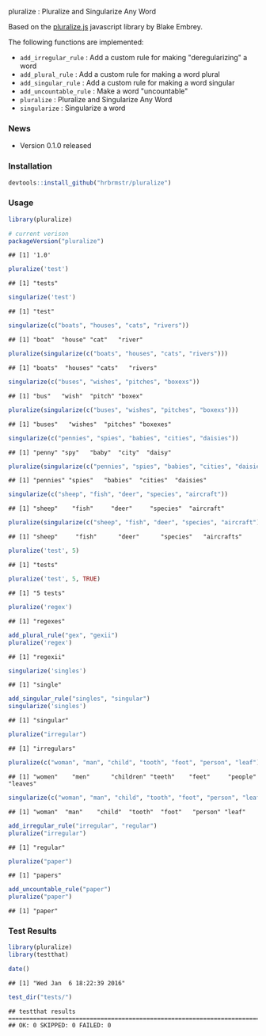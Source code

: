 pluralize : Pluralize and Singularize Any Word

Based on the [pluralize.js](https://github.com/blakeembrey/pluralize) javascript library by Blake Embrey.

The following functions are implemented:

-   `add_irregular_rule` : Add a custom rule for making "deregularizing" a word
-   `add_plural_rule` : Add a custom rule for making a word plural
-   `add_singular_rule` : Add a custom rule for making a word singular
-   `add_uncountable_rule` : Make a word "uncountable"
-   `pluralize` : Pluralize and Singularize Any Word
-   `singularize` : Singularize a word

### News

-   Version 0.1.0 released

### Installation

``` r
devtools::install_github("hrbrmstr/pluralize")
```

### Usage

``` r
library(pluralize)

# current verison
packageVersion("pluralize")
```

    ## [1] '1.0'

``` r
pluralize('test')
```

    ## [1] "tests"

``` r
singularize('test')
```

    ## [1] "test"

``` r
singularize(c("boats", "houses", "cats", "rivers"))
```

    ## [1] "boat"  "house" "cat"   "river"

``` r
pluralize(singularize(c("boats", "houses", "cats", "rivers")))
```

    ## [1] "boats"  "houses" "cats"   "rivers"

``` r
singularize(c("buses", "wishes", "pitches", "boxexs"))
```

    ## [1] "bus"   "wish"  "pitch" "boxex"

``` r
pluralize(singularize(c("buses", "wishes", "pitches", "boxexs")))
```

    ## [1] "buses"   "wishes"  "pitches" "boxexes"

``` r
singularize(c("pennies", "spies", "babies", "cities", "daisies"))
```

    ## [1] "penny" "spy"   "baby"  "city"  "daisy"

``` r
pluralize(singularize(c("pennies", "spies", "babies", "cities", "daisies")))
```

    ## [1] "pennies" "spies"   "babies"  "cities"  "daisies"

``` r
singularize(c("sheep", "fish", "deer", "species", "aircraft"))
```

    ## [1] "sheep"    "fish"     "deer"     "species"  "aircraft"

``` r
pluralize(singularize(c("sheep", "fish", "deer", "species", "aircraft")))
```

    ## [1] "sheep"     "fish"      "deer"      "species"   "aircrafts"

``` r
pluralize('test', 5)
```

    ## [1] "tests"

``` r
pluralize('test', 5, TRUE)
```

    ## [1] "5 tests"

``` r
pluralize('regex')
```

    ## [1] "regexes"

``` r
add_plural_rule("gex", "gexii")
pluralize('regex')
```

    ## [1] "regexii"

``` r
singularize('singles')
```

    ## [1] "single"

``` r
add_singular_rule("singles", "singular")
singularize('singles')
```

    ## [1] "singular"

``` r
pluralize("irregular")
```

    ## [1] "irregulars"

``` r
pluralize(c("woman", "man", "child", "tooth", "foot", "person", "leaf"))
```

    ## [1] "women"    "men"      "children" "teeth"    "feet"     "people"   "leaves"

``` r
singularize(c("woman", "man", "child", "tooth", "foot", "person", "leaf"))
```

    ## [1] "woman"  "man"    "child"  "tooth"  "foot"   "person" "leaf"

``` r
add_irregular_rule("irregular", "regular")
pluralize("irregular")
```

    ## [1] "regular"

``` r
pluralize("paper")
```

    ## [1] "papers"

``` r
add_uncountable_rule("paper")
pluralize("paper")
```

    ## [1] "paper"

### Test Results

``` r
library(pluralize)
library(testthat)

date()
```

    ## [1] "Wed Jan  6 18:22:39 2016"

``` r
test_dir("tests/")
```

    ## testthat results ========================================================================================================
    ## OK: 0 SKIPPED: 0 FAILED: 0
